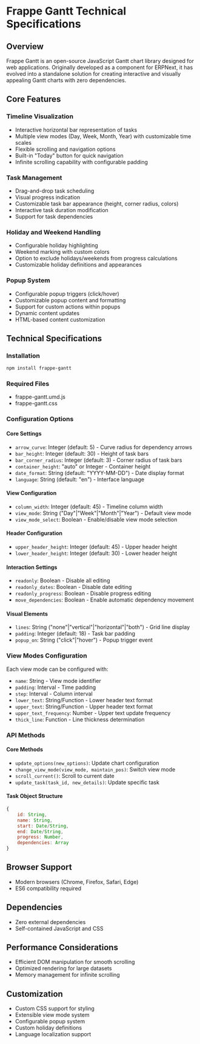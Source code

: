 # Frappe Gantt Technical Specifications

## Overview
Frappe Gantt is an open-source JavaScript Gantt chart library designed for web applications. Originally developed as a component for ERPNext, it has evolved into a standalone solution for creating interactive and visually appealing Gantt charts with zero dependencies.

## Core Features

### Timeline Visualization
- Interactive horizontal bar representation of tasks
- Multiple view modes (Day, Week, Month, Year) with customizable time scales
- Flexible scrolling and navigation options
- Built-in "Today" button for quick navigation
- Infinite scrolling capability with configurable padding

### Task Management
- Drag-and-drop task scheduling
- Visual progress indication
- Customizable task bar appearance (height, corner radius, colors)
- Interactive task duration modification
- Support for task dependencies

### Holiday and Weekend Handling
- Configurable holiday highlighting
- Weekend marking with custom colors
- Option to exclude holidays/weekends from progress calculations
- Customizable holiday definitions and appearances

### Popup System
- Configurable popup triggers (click/hover)
- Customizable popup content and formatting
- Support for custom actions within popups
- Dynamic content updates
- HTML-based content customization

## Technical Specifications

### Installation

```bash
npm install frappe-gantt
```

### Required Files
- frappe-gantt.umd.js
- frappe-gantt.css

### Configuration Options

#### Core Settings
- `arrow_curve`: Integer (default: 5) - Curve radius for dependency arrows
- `bar_height`: Integer (default: 30) - Height of task bars
- `bar_corner_radius`: Integer (default: 3) - Corner radius of task bars
- `container_height`: "auto" or Integer - Container height
- `date_format`: String (default: "YYYY-MM-DD") - Date display format
- `language`: String (default: "en") - Interface language

#### View Configuration
- `column_width`: Integer (default: 45) - Timeline column width
- `view_mode`: String ("Day"|"Week"|"Month"|"Year") - Default view mode
- `view_mode_select`: Boolean - Enable/disable view mode selection

#### Header Configuration
- `upper_header_height`: Integer (default: 45) - Upper header height
- `lower_header_height`: Integer (default: 30) - Lower header height

#### Interaction Settings
- `readonly`: Boolean - Disable all editing
- `readonly_dates`: Boolean - Disable date editing
- `readonly_progress`: Boolean - Disable progress editing
- `move_dependencies`: Boolean - Enable automatic dependency movement

#### Visual Elements
- `lines`: String ("none"|"vertical"|"horizontal"|"both") - Grid line display
- `padding`: Integer (default: 18) - Task bar padding
- `popup_on`: String ("click"|"hover") - Popup trigger event

### View Modes Configuration
Each view mode can be configured with:
- `name`: String - View mode identifier
- `padding`: Interval - Time padding
- `step`: Interval - Column interval
- `lower_text`: String/Function - Lower header text format
- `upper_text`: String/Function - Upper header text format
- `upper_text_frequency`: Number - Upper text update frequency
- `thick_line`: Function - Line thickness determination

### API Methods

#### Core Methods
- `update_options(new_options)`: Update chart configuration
- `change_view_mode(view_mode, maintain_pos)`: Switch view mode
- `scroll_current()`: Scroll to current date
- `update_task(task_id, new_details)`: Update specific task

#### Task Object Structure
```javascript
{
    id: String,
    name: String,
    start: Date/String,
    end: Date/String,
    progress: Number,
    dependencies: Array
}
```

## Browser Support
- Modern browsers (Chrome, Firefox, Safari, Edge)
- ES6 compatibility required

## Dependencies
- Zero external dependencies
- Self-contained JavaScript and CSS

## Performance Considerations
- Efficient DOM manipulation for smooth scrolling
- Optimized rendering for large datasets
- Memory management for infinite scrolling

## Customization
- Custom CSS support for styling
- Extensible view mode system
- Configurable popup system
- Custom holiday definitions
- Language localization support